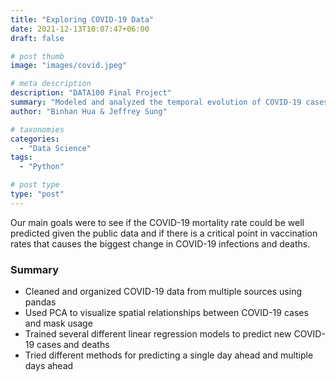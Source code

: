 ```yaml
---
title: "Exploring COVID-19 Data"
date: 2021-12-13T10:07:47+06:00
draft: false

# post thumb
image: "images/covid.jpeg"

# meta description
description: "DATA100 Final Project"
summary: "Modeled and analyzed the temporal evolution of COVID-19 cases and mortalities in the United States."
author: "Binhan Hua & Jeffrey Sung"

# taxonomies
categories: 
  - "Data Science"
tags:
  - "Python"

# post type
type: "post"
---
```

Our main goals were to see if the COVID-19 mortality rate could be well predicted given the public data and if there is a critical point in vaccination rates that causes the biggest change in COVID-19 infections and deaths.

### Summary
- Cleaned and organized COVID-19 data from multiple sources using pandas
- Used PCA to visualize spatial relationships between COVID-19 cases and mask usage
- Trained several different linear regression models to predict new COVID-19 cases and deaths
- Tried different methods for predicting a single day ahead and multiple days ahead